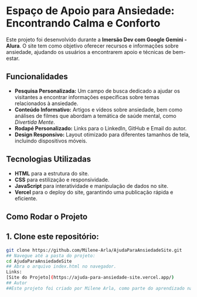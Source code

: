 # Espaço de Apoio para Ansiedade: Encontrando Calma e Conforto

Este projeto foi desenvolvido durante a **Imersão Dev com Google Gemini - Alura**. O site tem como objetivo oferecer recursos e informações sobre ansiedade, ajudando os usuários a encontrarem apoio e técnicas de bem-estar.

## Funcionalidades

- **Pesquisa Personalizada:** Um campo de busca dedicado a ajudar os visitantes a encontrar informações específicas sobre temas relacionados à ansiedade.
- **Conteúdo Informativo:** Artigos e vídeos sobre ansiedade, bem como análises de filmes que abordam a temática de saúde mental, como *Divertida Mente*.
- **Rodapé Personalizado:** Links para o LinkedIn, GitHub e Email do autor.
- **Design Responsivo:** Layout otimizado para diferentes tamanhos de tela, incluindo dispositivos móveis.

## Tecnologias Utilizadas

- **HTML** para a estrutura do site.
- **CSS** para estilização e responsividade.
- **JavaScript** para interatividade e manipulação de dados no site.
- **Vercel** para o deploy do site, garantindo uma publicação rápida e eficiente.

## Como Rodar o Projeto

## 1. Clone este repositório:
```bash
git clone https://github.com/Milene-Arla/AjudaParaAnsiedadeSite.git
## Navegue até a pasta do projeto:
cd AjudaParaAnsiedadeSite
## Abra o arquivo index.html no navegador.
Links:
[Site do Projeto](https://ajuda-para-ansiedade-site.vercel.app/)
## Autor
##Este projeto foi criado por Milene Arla, como parte do aprendizado na Imersão Dev com Google Gemini - Alura. Para entrar em contato, envie um e-mail para: milene16@outlook.com
